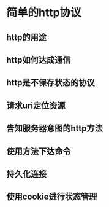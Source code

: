 # 简单的http协议

## http的用途
## http如何达成通信
## http是不保存状态的协议
## 请求uri定位资源
## 告知服务器意图的http方法
## 使用方法下达命令
## 持久化连接
## 使用cookie进行状态管理